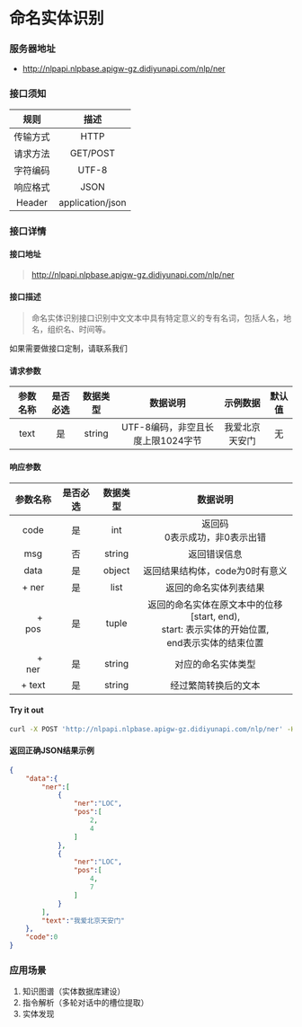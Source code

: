 # 命名实体识别
### 服务器地址
- http://nlpapi.nlpbase.apigw-gz.didiyunapi.com/nlp/ner

### 接口须知
| 规则 | 描述 |
| :---: | :---: |
| 传输方式 | HTTP|
| 请求方法 | GET/POST |
| 字符编码 | UTF-8 |
| 响应格式 | JSON |
| Header | application/json |

### 接口详情
#### 接口地址
> http://nlpapi.nlpbase.apigw-gz.didiyunapi.com/nlp/ner

#### 接口描述
> 命名实体识别接口识别中文文本中具有特定意义的专有名词，包括人名，地名，组织名、时间等。


<Note type="tip">
如果需要做接口定制，请联系我们
</Note>


#### 请求参数
| 参数名称 | 是否必选 | 数据类型 | 数据说明 | 示例数据 | 默认值 |
| :-----: | :-----: | :-----: | :-----: | :----: | :---: |
| text |是 | string | UTF-8编码，非空且长度上限1024字节 | 我爱北京天安门 | 无 |


#### 响应参数
| 参数名称 | 是否必选 | 数据类型 | 数据说明 |
| :-----: | :-----: | :-----: | :-----: |
| code | 是 | int | 返回码</br>  0表示成功，非0表示出错 |
| msg | 否 | string | 返回错误信息 |
| data | 是 | object | 返回结果结构体，code为0时有意义 |
| + ner | 是 | list | 返回的命名实体列表结果 |
| &ensp;&ensp;&ensp;&ensp;+&ensp;pos|是|tuple|返回的命名实体在原文本中的位移[start, end),</br> start: 表示实体的开始位置,</br> end表示实体的结束位置|
| &ensp;&ensp;&ensp;&ensp;+&ensp;ner|是|string|对应的命名实体类型|
| + text | 是 | string | 经过繁简转换后的文本 |

#### Try it out
```bash
curl -X POST 'http://nlpapi.nlpbase.apigw-gz.didiyunapi.com/nlp/ner' -H 'content-type: application/json'  -H 'Authorization: AppCode 开通服务获取appcode鉴权' -d '{"text": "我爱北京天安门"}'
```

#### 返回正确JSON结果示例
```json
{
    "data":{
        "ner":[
            {
                "ner":"LOC",
                "pos":[
                    2,
                    4
                ]
            },
            {
                "ner":"LOC",
                "pos":[
                    4,
                    7
                ]
            }
        ],
        "text":"我爱北京天安门"
    },
    "code":0
}
```

### 应用场景
1. 知识图谱（实体数据库建设）
2. 指令解析（多轮对话中的槽位提取）
3. 实体发现
